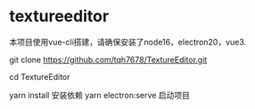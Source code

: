 # textureeditor

本项目使用vue-cli搭建，请确保安装了node16，electron20，vue3.

git clone https://github.com/tqh7678/TextureEditor.git

cd TextureEditor

yarn install 安装依赖
yarn electron:serve 启动项目